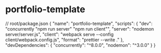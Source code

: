 # portfolio-template
// root/package.json
{
  "name": "portfolio-template",
  "scripts": {
    "dev": "concurrently \"npm run server\" \"npm run client\"",
    "server": "nodemon server/server.js",
    "client": "webpack serve --config client/webpack.config.js",
    "format": "prettier --write ."
  },
  "devDependencies": {
    "concurrently": "^8.0.0",
    "nodemon": "^3.0.0"
  }
}